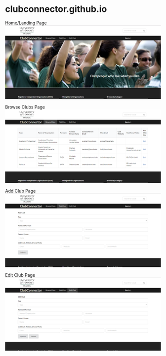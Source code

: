 # clubconnector.github.io

Home/Landing Page
<img class="ui huge image" src="/doc/home-landing.png">

Browse Clubs Page
<img class="ui huge image" src="/doc/browse-clubs.png">

Add Club Page
<img class="ui huge image" src="/doc/add-club.png">

Edit Club Page
<img class="ui huge image" src="/doc/edit-club.png">
